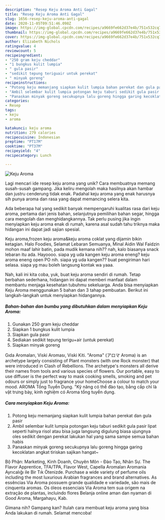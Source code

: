 ```yaml
---
description: "Resep Keju Aroma Anti Gagal"
title: "Resep Keju Aroma Anti Gagal"
slug: 1656-resep-keju-aroma-anti-gagal
date: 2020-11-05T09:51:46.098Z
image: https://img-global.cpcdn.com/recipes/a9669fe662d37e4b/751x532cq70/keju-aroma-foto-resep-utama.jpg
thumbnail: https://img-global.cpcdn.com/recipes/a9669fe662d37e4b/751x532cq70/keju-aroma-foto-resep-utama.jpg
cover: https://img-global.cpcdn.com/recipes/a9669fe662d37e4b/751x532cq70/keju-aroma-foto-resep-utama.jpg
author: Elizabeth Nichols
ratingvalue: 4
reviewcount: 5
recipeingredient:
- "250 gram keju cheddar"
- "1 bungkus kulit lumpia"
- " gula pasir"
- "sedikit tepung teriguair untuk perekat"
- " minyak goreng"
recipeinstructions:
- "Potong keju memanjang siapkan kulit lumpia bahan perekat dan gula pasir"
- "Ambil selembar kulit lumpia potongan keju taburi sedikit gula pasir lipat seperti halnya risol atau bisa juga langsung digulung biasa ujungnya oles sedikit dengan perekat lakukan hal yang sama sampe semua bahan habis"
- "Panaskan minyak goreng secukupnya lalu goreng hingga garing kecoklatan angkat tiriskan sajikan hangat~"
categories:
- Resep
tags:
- keju
- aroma

katakunci: keju aroma 
nutrition: 279 calories
recipecuisine: Indonesian
preptime: "PT17M"
cooktime: "PT37M"
recipeyield: "4"
recipecategory: Lunch

---
```



![Keju Aroma](https://img-global.cpcdn.com/recipes/a9669fe662d37e4b/751x532cq70/keju-aroma-foto-resep-utama.jpg)

Lagi mencari ide resep keju aroma yang unik? Cara membuatnya memang susah-susah gampang. Jika keliru mengolah maka hasilnya akan hambar dan justru cenderung tidak enak. Padahal keju aroma yang enak harusnya sih punya aroma dan rasa yang dapat memancing selera kita.

Ada beberapa hal yang sedikit banyak mempengaruhi kualitas rasa dari keju aroma, pertama dari jenis bahan, selanjutnya pemilihan bahan segar, hingga cara mengolah dan menghidangkannya. Tak perlu pusing jika ingin menyiapkan keju aroma enak di rumah, karena asal sudah tahu triknya maka hidangan ini dapat jadi sajian spesial.

Keju aroma,frozen keju aroma&amp;keju aroma coklat yang dijamin bikin ketagian. Halo Foodies, Selamat Lebaran Semuanya, Minal Aidin Wal Faidzin mohon maaf lahir batin, pada mudik kemana nih?? nah, kalo biasanya snack lebaran itu ada. Hayoooo. siapa yg uda kangen keju aroma eneng? keju aroma eneng open PO nih. siapa yg uda kangen?? buat pengiriman hari selasa. siapa yg mau boleh langsung kontak wa yaaa.


Nah, kali ini kita coba, yuk, buat keju aroma sendiri di rumah. Tetap berbahan sederhana, hidangan ini dapat memberi manfaat dalam membantu menjaga kesehatan tubuhmu sekeluarga. Anda bisa menyiapkan Keju Aroma menggunakan 5 bahan dan 3 tahap pembuatan. Berikut ini langkah-langkah untuk menyiapkan hidangannya.

<!--inarticleads1-->

##### Bahan-bahan dan bumbu yang dibutuhkan dalam menyiapkan Keju Aroma:

1. Gunakan 250 gram keju cheddar
1. Siapkan 1 bungkus kulit lumpia
1. Siapkan  gula pasir
1. Sediakan sedikit tepung terigu+air (untuk perekat)
1. Siapkan  minyak goreng


Gıda Aromaları, Viski Aroması, Viski Kiti. &#34;Aroma&#34; (アロマ Aroma) is an archetype largely consisting of Plant monsters (with one Rock monster) that were introduced in Clash of Rebellions. The archetype&#39;s monsters all derive their names from tools and various species of flowers. Our portable, easy to use diffuser is the perfect way to mask cooking smells, smoking and pet odours or simply just to fragrance your homeChoose a colour to match your mood. AROMA Tổng Tuyển Dụng. &#34;Kỹ năng có thể đào tạo, bằng cấp chỉ là vật trưng bày, kinh nghiệm có Aroma tổng tuyển dụng. 

<!--inarticleads2-->

##### Cara menyiapkan Keju Aroma:

1. Potong keju memanjang siapkan kulit lumpia bahan perekat dan gula pasir
1. Ambil selembar kulit lumpia potongan keju taburi sedikit gula pasir lipat seperti halnya risol atau bisa juga langsung digulung biasa ujungnya oles sedikit dengan perekat lakukan hal yang sama sampe semua bahan habis
1. Panaskan minyak goreng secukupnya lalu goreng hingga garing kecoklatan angkat tiriskan sajikan hangat~


Bộ Phận: Marketing, Kinh Doanh, Chuyên Môn - Đào Tạo, Nhân Sự. The Flavor Apprentice, TFA/TPA, Flavor West, Capella Aromaları Aromania Ayrıcalığı ile Bir Tık Ötenizde. Purchase a wide variety of perfume oils including the most luxurious Arabian fragrances and brand alternatives. As essências Via Aroma possuem grande qualidade e variedade, são mais de cinquenta aromas. Os óleos essenciais Via Aroma tem sua origem na extração de plantas, incluindo flores Belanja online aman dan nyaman di Good Aroma, Margahayu, Kab. 

Gimana nih? Gampang kan? Itulah cara membuat keju aroma yang bisa Anda lakukan di rumah. Selamat mencoba!
